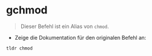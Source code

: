 # gchmod

> Dieser Befehl ist ein Alias von `chmod`.

- Zeige die Dokumentation für den originalen Befehl an:

`tldr chmod`
